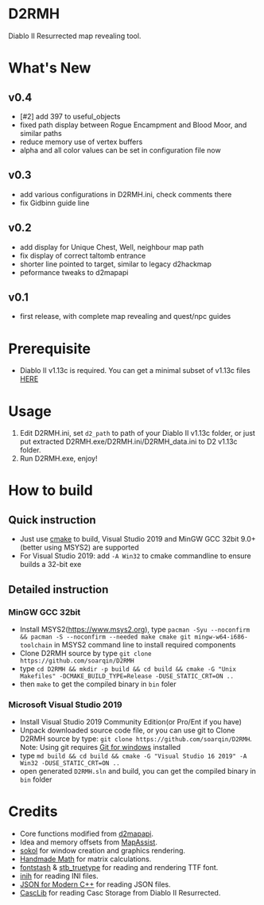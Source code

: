 # D2RMH
Diablo II Resurrected map revealing tool.

# What's New
## v0.4
* [#2] add 397 to useful_objects
* fixed path display between Rogue Encampment and Blood Moor, and similar paths
* reduce memory use of vertex buffers
* alpha and all color values can be set in configuration file now

## v0.3
* add various configurations in D2RMH.ini, check comments there
* fix Gidbinn guide line

## v0.2
* add display for Unique Chest, Well, neighbour map path
* fix display of correct taltomb entrance
* shorter line pointed to target, similar to legacy d2hackmap
* peformance tweaks to d2mapapi

## v0.1
* first release, with complete map revealing and quest/npc guides

# Prerequisite
* Diablo II v1.13c is required. You can get a minimal subset of v1.13c files [HERE](https://archive.org/details/diablo-ii-1.13c-minimal.-7z)

# Usage
1. Edit D2RMH.ini, set `d2_path` to path of your Diablo II v1.13c folder,
   or just put extracted D2RMH.exe/D2RMH.ini/D2RMH_data.ini to D2 v1.13c folder.
2. Run D2RMH.exe, enjoy!

# How to build
## Quick instruction
* Just use [cmake](https://www.cmake.org/) to build, Visual Studio 2019 and MinGW GCC 32bit 9.0+(better using MSYS2) are supported
* For Visual Studio 2019: add `-A Win32` to cmake commandline to ensure builds a 32-bit exe
## Detailed instruction
### MinGW GCC 32bit
* Install MSYS2(https://www.msys2.org), type `pacman -Syu --noconfirm && pacman -S --noconfirm --needed make cmake git mingw-w64-i686-toolchain` in MSYS2 command line to install required components
* Clone D2RMH source by type `git clone https://github.com/soarqin/D2RMH`
* type `cd D2RMH && mkdir -p build && cd build && cmake -G "Unix Makefiles" -DCMAKE_BUILD_TYPE=Release -DUSE_STATIC_CRT=ON ..`
* then `make` to get the compiled binary in `bin` foler
### Microsoft Visual Studio 2019
* Install Visual Studio 2019 Community Edition(or Pro/Ent if you have)
* Unpack downloaded source code file, or you can use git to Clone D2RMH source by type: `git clone https://github.com/soarqin/D2RMH`. Note: Using git requires [Git for windows](https://git-scm.com/download/win) installed
* type `md build && cd build && cmake -G "Visual Studio 16 2019" -A Win32 -DUSE_STATIC_CRT=ON ..`
* open generated `D2RMH.sln` and build, you can get the compiled binary in `bin` folder

# Credits
* Core functions modified from [d2mapapi](https://github.com/jcageman/d2mapapi).
* Idea and memory offsets from [MapAssist](https://github.com/misterokaygo/MapAssist).
* [sokol](https://github.com/floooh/sokol) for window creation and graphics rendering.
* [Handmade Math](https://github.com/HandmadeMath/Handmade-Math) for matrix calculations.
* [fontstash](https://github.com/memononen/fontstash) & [stb_truetype](https://github.com/nothings/stb) for reading and rendering TTF font. 
* [inih](https://github.com/benhoyt/inih) for reading INI files.
* [JSON for Modern C++](https://github.com/nlohmann/json) for reading JSON files.
* [CascLib](https://github.com/ladislav-zezula/CascLib) for reading Casc Storage from Diablo II Resurrected.
